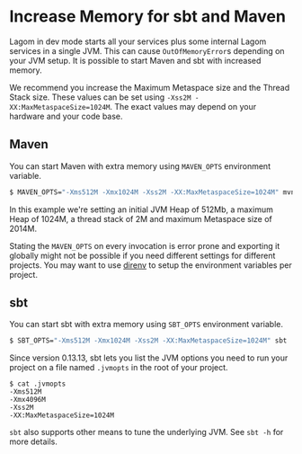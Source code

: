 # Increase Memory for sbt and Maven

Lagom in dev mode starts all your services plus some internal Lagom services in a single JVM. This can cause `OutOfMemoryError`s depending on your JVM setup. It is possible to start Maven and sbt with increased memory.

We recommend you increase the Maximum Metaspace size and the Thread Stack size. These values can be set using `-Xss2M -XX:MaxMetaspaceSize=1024M`. The exact values may depend on your hardware and your code base.


## Maven

You can start Maven with extra memory using `MAVEN_OPTS` environment variable.

```bash
$ MAVEN_OPTS="-Xms512M -Xmx1024M -Xss2M -XX:MaxMetaspaceSize=1024M" mvn lagom:runAll
```

In this example we're setting an initial JVM Heap of 512Mb, a maximum Heap of 1024M, a thread stack of 2M and maximum Metaspace size of 2014M. 

Stating the `MAVEN_OPTS` on every invocation is error prone and exporting it globally might not be possible if you need different settings for different projects. You may want to use [direnv](http://direnv.net/) to setup the environment variables per project.

## sbt

You can start sbt with extra memory using `SBT_OPTS` environment variable. 

```bash
$ SBT_OPTS="-Xms512M -Xmx1024M -Xss2M -XX:MaxMetaspaceSize=1024M" sbt
```

Since version 0.13.13, sbt lets you list the JVM options you need to run your project on a file named `.jvmopts` in the root of your project.

```
$ cat .jvmopts
-Xms512M
-Xmx4096M
-Xss2M
-XX:MaxMetaspaceSize=1024M
```

`sbt` also supports other means to tune the underlying JVM. See `sbt -h` for more details.